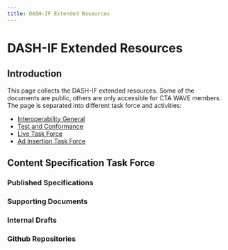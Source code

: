 ```yaml
---
title: DASH-IF Extended Resources
---
```


# DASH-IF Extended Resources

## Introduction
This page collects the DASH-IF extended resources. Some of the documents are public, others are only accessible for CTA WAVE members. The page is separated into different task force and activities:

* [Interoperability General](#interoperability-general)
* [Test and Conformance](#test-and-conformance)
* [Live Task Force](#live-task-force)
* [Ad Insertion Task Force](#ad-insertion-task-force)

## Content Specification Task Force

### Published Specifications 

### Supporting Documents

### Internal Drafts

### Github Repositories
